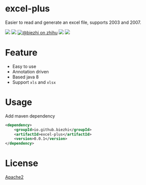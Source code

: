 # excel-plus

Easier to read and generate an excel file, supports 2003 and 2007.

[![](https://img.shields.io/travis/biezhi/excel-plus.svg)](https://travis-ci.org/biezhi/excel-plus)
[![](https://img.shields.io/maven-central/v/io.github.biezhi/excel-plus.svg)](https://mvnrepository.com/artifact/io.github.biezhi/excel-plus)
[![@biezhi on zhihu](https://img.shields.io/badge/zhihu-%40biezhi-red.svg)](https://www.zhihu.com/people/biezhi)
[![](https://img.shields.io/badge/license-Apache2-FF0080.svg)](https://github.com/biezhi/excel-plus/blob/master/LICENSE)
[![](https://img.shields.io/github/followers/biezhi.svg?style=social&label=Follow%20Me)](https://github.com/biezhi)

# Feature

- Easy to use
- Annotation driven
- Based java 8
- Support `xls` and `xlsx`

# Usage

Add maven dependency

```xml
<dependency>
    <groupId>io.github.biezhi</groupId>
    <artifactId>excel-plus</artifactId>
    <version>0.0.1</version>
</dependency>
```

# License

[Apache2](https://github.com/biezhi/excel-plus/blob/master/LICENSE)